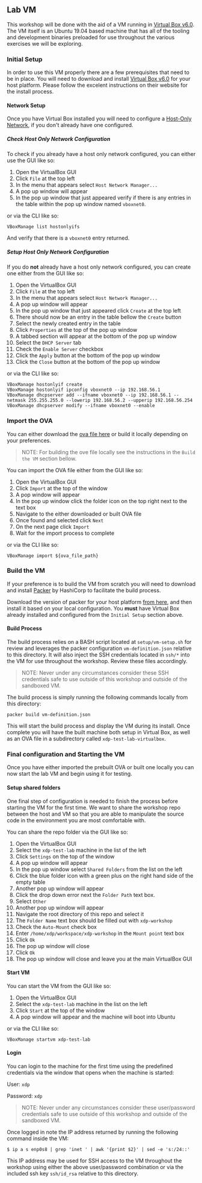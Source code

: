 ## Lab VM
This workshop will be done with the aid of a VM running in [Virtual Box v6.0](https://www.virtualbox.org/). The VM itself is an Ubuntu 19.04 based machine that has all of the tooling and development binaries preloaded for use throughout the various exercises we will be exploring.

### Initial Setup
In order to use this VM properly there are a few prerequisites that need to be in place. You will need to download and install [Virtual Box v6.0](https://www.virtualbox.org/wiki/Downloads) for your host platform. Please follow the excelent instructions on their website for the install process.

#### Network Setup

Once you have Virtual Box installed you will need to configure a [Host-Only Network](https://www.virtualbox.org/manual/UserManual.html#network_hostonly), if you don't already have one configured.

##### Check Host Only Network Configuration

To check if you already have a host only network configured, you can either use the GUI like so:

1. Open the VirtualBox GUI
1. Click `File` at the top left
1. In the menu that appears select `Host Network Manager...`
1. A pop up window will appear
1. In the pop up window that just appeared verify if there is any entries in the table within the pop up window named `vboxnet0`.

or via the CLI like so:

```
VBoxManage list hostonlyifs
```

And verify that there is a `vboxnet0` entry returned.

##### Setup Host Only Network Configuration
If you do **not** already have a host only network configured, you can create one either from the GUI like so:

1. Open the VirtualBox GUI
1. Click `File` at the top left
1. In the menu that appears select `Host Network Manager...`
1. A pop up window will appear
1. In the pop up window that just appeared click `Create` at the top left
1. There should now be an entry in the table bellow the `Create` button
1. Select the newly created entry in the table
1. Click `Properties` at the top of the pop up window
1. A tabbed section will appear at the bottom of the pop up window
1. Select the `DHCP Server` tab
1. Check the `Enable Server` checkbox
1. Click the `Apply` button at the bottom of the pop up window
1. Click the `Close` button at the bottom of the pop up window

or via the CLI like so:

```
VBoxManage hostonlyif create
VBoxManage hostonlyif ipconfig vboxnet0 --ip 192.168.56.1
VBoxManage dhcpserver add --ifname vboxnet0 --ip 192.168.56.1 --netmask 255.255.255.0 --lowerip 192.168.56.2 --upperip 192.168.56.254
VBoxManage dhcpserver modify --ifname vboxnet0 --enable
```

### Import the OVA
You can either download the [ova file here]() or build it locally depending on your preferences.

> NOTE: For building the ove file locally see the instructions in the `Build the VM` section bellow.

You can import the OVA file either from the GUI like so:

1. Open the VirtualBox GUI
1. Click `Import` at the top of the window
1. A pop window will appear
1. In the pop up window click the folder icon on the top right next to the text box
1. Navigate to the either downloaded or built OVA file
1. Once found and selected click `Next`
1. On the next page click `Import`
1. Wait for the import process to complete

or via the CLI like so:

```
VBoxManage import ${ova_file_path}
```

### Build the VM
If your preference is to build the VM from scratch you will need to download and install [Packer](https://www.packer.io/) by HashiCorp to facilitate the build process.

Download the version of packer for your host platform [from here](https://www.packer.io/downloads.html), and then install it based on your local configuration. You **must** have Virtual Box already installed and configured from the `Initial Setup` section above.

#### Build Process
The build process relies on a BASH script located at `setup/vm-setup.sh` for review and leverages the packer configuration `vm-definition.json` relative to this directory. It will also inject the SSH credentials located in `ssh/*` into the VM for use throughout the workshop. Review these files accordingly.

> NOTE: Never under any circumstances consider these SSH credentials safe to use outside of this workshop and outside of the sandboxed VM.

The build process is simply running the following commands locally from this directory:
```
packer build vm-definition.json
```

This will start the build process and display the VM during its install. Once complete you will have the built machine both setup in Virtual Box, as well as an OVA file in a subdirectory called `xdp-test-lab-virtualbox`.

### Final configuration and Starting the VM

Once you have either imported the prebuilt OVA or built one locally you can now start the lab VM and begin using it for testing.

#### Setup shared folders
One final step of configuration is needed to finish the process before starting the VM for the first time. We want to share the workshop repo between the host and VM so that you are able to manipulate the source code in the environment you are most comfortable with.

You can share the repo folder via the GUI like so:

1. Open the VirtualBox GUI
1. Select the `xdp-test-lab` machine in the list of the left
1. Click `Settings` on the top of the window
1. A pop up window will appear
1. In the pop up window select `Shared Folders` from the list on the left
1. Click the blue folder icon with a green plus on the right hand side of the empty table
1. Another pop up window will appear
1. Click the drop down error next the `Folder Path` text box.
1. Select `Other`
1. Another pop up window will appear
1. Navigate the root directory of this repo and select it
1. The `Folder Name` text box should be filled out with `xdp-workshop`
1. Check the `Auto-Mount` check box
1. Enter `/home/xdp/workspace/xdp-workshop` in the `Mount point` text box
1. Click `Ok`
1. The pop up window will close
1. Click `Ok`
1. The pop up window will close and leave you at the main VirtualBox GUI

#### Start VM
You can start the VM from the GUI like so:

1. Open the VirtualBox GUI
1. Select the `xdp-test-lab` machine in the list on the left
1. Click `Start` at the top of the window
1. A pop window will appear and the machine will boot into Ubuntu

or via the CLI like so:

```
VBoxManage startvm xdp-test-lab
```

#### Login
You can login to the machine for the first time using the predefined credentials via the window that opens when the machine is started:

User: `xdp`

Password: `xdp`

> NOTE: Never under any circumstances consider these user/password credentials safe to use outside of this workshop and outside of the sandboxed VM.

Once logged in note the IP address returned by running the following command inside the VM:
```
$ ip a s enp0s8 | grep 'inet ' | awk '{print $2}' | sed -e 's:/24::'
```

This IP address may be used for SSH access to the VM throughout the workshop using either the above user/password combination or via the included ssh key `ssh/id_rsa` relative to this directory.